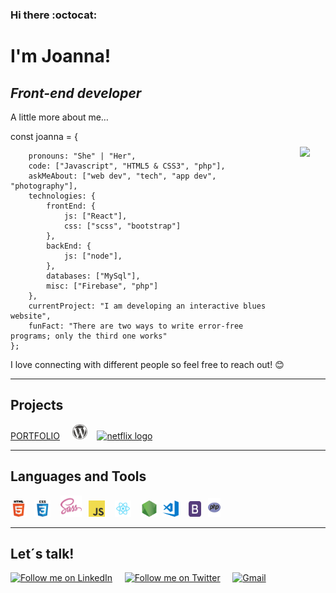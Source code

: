 ### Hi there :octocat:
# I'm Joanna!
## *Front-end developer*

A little more about me…

<img align="right" src="https://media.giphy.com/media/xT39CV47COkGPZO3HG/giphy.gif" width:50px style="margin:5%">
const joanna = {
    
        pronouns: "She" | "Her",
        code: ["Javascript", "HTML5 & CSS3", "php"],
        askMeAbout: ["web dev", "tech", "app dev", "photography"],
        technologies: {
            frontEnd: {
                js: ["React"],
                css: ["scss", "bootstrap"]
            },
            backEnd: {
                js: ["node"],
            },
            databases: ["MySql"],
            misc: ["Firebase", "php"]
        },
        currentProject: "I am developing an interactive blues website",
        funFact: "There are two ways to write error-free programs; only the third one works"
    };


 I love connecting with different people so feel free to reach out! 😊


______

## Projects
[joanna]: https://joannasmerea.com/
	 
[PORTFOLIO][joanna] &nbsp; &nbsp;
<a href="http://espaivisual.cat/2020/ims/wp/" title="Wordpress" target="_blank"><img src="https://raw.githubusercontent.com/github/explore/80688e429a7d4ef2fca1e82350fe8e3517d3494d/topics/wordpress/wordpress.png" width="24" height="24" alt="wordpress logo"></a>&nbsp;&nbsp;&nbsp;
 <a href="https://joannawebdev.github.io/Netflix-with-Bootstrap/" title="Netflix" target="_blank">
<img src="https://i.ibb.co/r5krrdz/logo.png" alt="netflix logo"  width="44" height="20"/></a>

***

## Languages and Tools

<img  alt="HTML5" width="26px" src="https://raw.githubusercontent.com/github/explore/80688e429a7d4ef2fca1e82350fe8e3517d3494d/topics/html/html.png" style="max-width:100%;">&nbsp; &nbsp;<img alt="CSS3" width="26px" src="https://raw.githubusercontent.com/github/explore/80688e429a7d4ef2fca1e82350fe8e3517d3494d/topics/css/css.png" style="max-width:100%;">&nbsp; &nbsp;
<img src="https://raw.githubusercontent.com/github/explore/80688e429a7d4ef2fca1e82350fe8e3517d3494d/topics/sass/sass.png" width="34" height="34" class="d-block rounded-1 mr-3 flex-shrink-0" alt="SASS logo">&nbsp; &nbsp;<img alt="JavaScript" width="26px" src="https://raw.githubusercontent.com/github/explore/80688e429a7d4ef2fca1e82350fe8e3517d3494d/topics/javascript/javascript.png" style="max-width:100%;">&nbsp; &nbsp;
<img  alt="React" width="26px" src="https://raw.githubusercontent.com/github/explore/80688e429a7d4ef2fca1e82350fe8e3517d3494d/topics/react/react.png" style="max-width:100%;">
&nbsp; &nbsp;<img src="https://raw.githubusercontent.com/github/explore/80688e429a7d4ef2fca1e82350fe8e3517d3494d/topics/nodejs/nodejs.png" width="26" style="max-width:100%;" alt="nodejs logo">&nbsp;&nbsp;<img alt="Visual Studio Code" width="26px" src="https://raw.githubusercontent.com/github/explore/80688e429a7d4ef2fca1e82350fe8e3517d3494d/topics/visual-studio-code/visual-studio-code.png" style="max-width:100%;">
&nbsp; &nbsp;<img src="https://raw.githubusercontent.com/github/explore/80688e429a7d4ef2fca1e82350fe8e3517d3494d/topics/bootstrap/bootstrap.png" width="20" height="25" style="max-width:100%;" alt="bootstrap logo">&nbsp; &nbsp;<img src="https://raw.githubusercontent.com/github/explore/ccc16358ac4530c6a69b1b80c7223cd2744dea83/topics/php/php.png" width="20" height="30" style="max-width:100%;" alt="PHP logo">

---

## Let´s talk!

<a href="https://www.linkedin.com/in/joannasmerea/" title="Follow me on LinkedIn" rel="nofollow">
  <img width="24" alt="Follow me on LinkedIn" src="https://raw.githubusercontent.com/trekhleb/trekhleb/master/assets/icons/linkedin.svg" style="max-width:100%;"></a>&nbsp;&nbsp;&nbsp;&nbsp; 
  <a href="https://twitter.com/joannasmerea" title="Follow me on Twitter" rel="nofollow">
  <img width="24" alt="Follow me on Twitter" src="https://raw.githubusercontent.com/trekhleb/trekhleb/master/assets/icons/twitter.svg" style="max-width:100%;"></a>&nbsp;&nbsp;&nbsp;&nbsp;
 <a href="mailto:joannasmerea@gmail.com"><img src="https://camo.githubusercontent.com/bdeba5f9031848492266666b3aefa549d94ea1ad/68747470733a2f2f69636f6e732e69636f6e617263686976652e636f6d2f69636f6e732f64746166616c6f6e736f2f616e64726f69642d6c6f6c6c69706f702f32342f476d61696c2d69636f6e2e706e67" alt="Gmail" style="max-width:100%;"></a></p>
